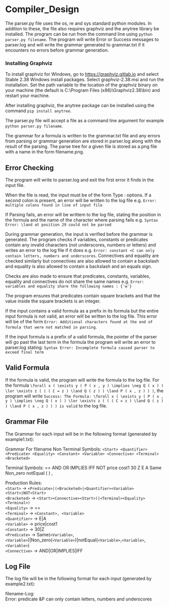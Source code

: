 # Compiler_Design

The parser.py file uses the os, re and sys standard python modules. In addition to these, the file also requires graphviz and the anytree library be installed. The program can be run from the command line using `python parser.py filename`. The program will write Error or Success messages to parser.log and will write the grammar generated to grammar.txt if it encounters no errors before grammar generation.

### Installing Graphviz
To install graphviz for Windows, go to https://graphviz.gitlab.io and select Stable 2.38 Windows install packages. Select graphviz-2.38.msi and run the installation. Set the path variable to the location of the graphviz binary on your machine (the default is C:\Program Files (x86)\Graphviz2.38\bin) and restart your machine.

After installing graphviz, the anytree package can be installed using the command `pip install anytree`.

The parser.py file will accept a file as a command line argument for example `python parser.py filename`.

The grammar for a formula is written to the grammar.txt file and any errors from parsing or grammar generation are stored in parser.log along with the result of the parsing. The parse tree for a given file is stored as a.png file with a name in the form filename.png.

## Error Checking

The program will write to parser.log and exit the first error it finds in the input file.

When the file is read, the input must be of the form Type : options. If a second colon is present, an error will be written to the log file e.g. `Error: multiple colons found in line of input file`

If Parsing fails, an error will be writtem to the log file, stating the position in the formula and the name of the character where parsing fails e.g. `Syntax Error: \land at position 29 could not be parsed`

During grammar generation, the input is verified before the grammar is generated. The program checks if variables, constants or predicates contain any invalid characters (not underscores, numbers or letters) and writes an error to the log file if it does e.g. `Error: constant <C can only contain letters, numbers and underscores`. Connectives and equality are checked similarly but connectives are also allowed to contain a backslash and equality is also allowed to contain a backslash and an equals sign.

Checks are also made to ensure that predicates, constants, variables, equality and connectives do not share the same names e.g. `Error: variables and equality share the following names : {'w'}`

The program ensures that predicates contain square brackets and that the value inside the square brackets is an integer.

If the input contains a valid formula as a prefix in its formula but the entire input formula is not valid, an error will be written to the log file. This error will be of the form `Error: Additional characters found at the end of formula that were not matched in parsing`.

If the input formula is a prefix of a valid formula, the pointer of the parser will go past the last term in the formula the program will write an error to parser.log stating: `Syntax Error: Incomplete formula caused parser to exceed final term`

## Valid Formula

If the formula is valid, the program will write the formula to the log file. For the formula `\forall x ( \exists y ( P ( x , y ) \implies \neg Q ( x ) ) \lor \exists z ( ( ( C = z ) \land Q ( z ) ) \land P ( x , z ) ) )`, the program will write `Success: The Formula: \forall x ( \exists y ( P ( x , y ) \implies \neg Q ( x ) ) \lor \exists z ( ( ( C = z ) \land Q ( z ) ) \land P ( x , z ) ) ) is valid` to the log file.

## Grammar File
The Grammar for each input will be in the following format (generated by example1.txt):

Grammar For filename
Non Terminal Symbols: `<Start> <Quantifier> <Predicate> <Equality> <Constant> <Variable> <Connective> <Terminal> <Bracketed>`

Terminal Symbols: == AND OR IMPLIES IFF NOT price cost1 30 Z E A Same Non_zero notEqual ( ) ,

Production Rules:<br/>
`<Start>` -> `<Predicate>|(<Bracketed>|<Quantifier><Variable><Start>|NOT<Start>`<br/>
`<Bracketed>` -> `<Start><Connective><Start>)|<Terminal><Equality><Terminal>)`<br/>
`<Equality>` -> == <br/>
`<Terminal>` -> `<Constant>, <Variable>`<br/>
`<Quantifier>` -> E|A <br/>
`<Variable>` -> price|cost1 <br/>
`<Constant>` -> 30|Z <br/>
`<Predicate>` -> Same(`<Variable>`,`<Variable>`)|Non_zero(`<Variable>`)|notEqual(`<Variable>`,`<Variable>`,`<Variable>`) <br/>
`<Connective>` -> AND|OR|IMPLIES|IFF <br/>


## Log File
The log file will be in the following format for each input (generated by example2.txt):

filename-Log: <br/>
Error: predicate &P can only contain letters, numbers and underscores

